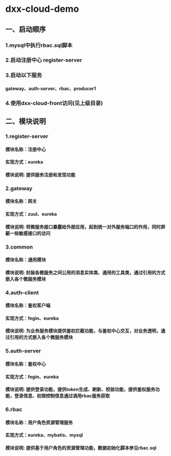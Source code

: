 # dxx-cloud-demo

## 一、启动顺序

### 1.mysql中执行rbac.sql脚本

### 2.启动注册中心 register-server

### 3.启动以下服务
#### gateway、auth-server、rbac、producer1

### 4.使用dxx-cloud-front访问(见上级目录)

## 二、模块说明

### 1.register-server
#### 模块名称：注册中心
#### 实现方式：eureka
#### 模块说明: 提供服务注册和发现功能

### 2.gateway
#### 模块名称：网关
#### 实现方式：zuul、eureka
#### 模块说明: 将微服务接口暴露给外部应用，起到统一对外服务端口的作用，同时屏蔽一些敏感接口的访问

### 3.common
#### 模块名称：通用模块
#### 模块说明: 封装各微服务之间公用的消息实体类、通用的工具类，通过引用的方式嵌入各个微服务模块

### 4.auth-client
#### 模块名称：鉴权客户端
#### 实现方式：fegin、eureka
#### 模块说明: 为业务服务模块提供鉴权拦截功能，与鉴权中心交互，对业务透明，通过引用的方式嵌入各个微服务模块

### 5.auth-server
#### 模块名称：鉴权中心
#### 实现方式：fegin、eureka
#### 模块说明: 提供登录功能，提供token生成、刷新、校验功能，提供鉴权服务功能，登录信息、权限控制信息通过调用rbac服务获取

### 6.rbac
#### 模块名称：用户角色资源管理服务
#### 实现方式：eureka、mybatis、mysql
#### 模块说明: 提供基于用户角色的资源管理功能，数据初始化脚本参见rbac.sql
